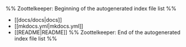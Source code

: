%% Zoottelkeeper: Beginning of the autogenerated index file list  %%
-  [[docs/docs|docs]]
-  [[mkdocs.yml|mkdocs.yml]]
-  [[README|README]]
%% Zoottelkeeper: End of the autogenerated index file list  %%
